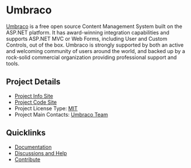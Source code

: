 # Umbraco

[Umbraco](https://umbraco.com/) is a free open source Content Management System built on the ASP.NET platform. It has award-winning integration capabilities and supports ASP.NET MVC or Web Forms, including User and Custom Controls, out of the box. Umbraco is strongly supported by both an active and welcoming community of users around the world, and backed up by a rock-solid commercial organization providing professional support and tools.

## Project Details
* [Project Info Site](https://umbraco.com/) 
* [Project Code Site](https://github.com/umbraco/Umbraco-CMS) 
* Project License Type: [MIT](https://github.com/umbraco/Umbraco-CMS/blob/v8/dev/LICENSE.md)
* Project Main Contacts: [Umbraco Team](https://umbraco.com/about-us/team.aspx) 

## Quicklinks

* [Documentation](https://our.umbraco.org/documentation) 
* [Discussions and Help](https://our.umbraco.org/forum) 
* [Contribute](https://github.com/umbraco/Umbraco-CMS/blob/v8/dev/.github/CONTRIBUTING.md)
